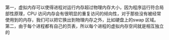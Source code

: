 第一，虚拟内存可以使得进程对运行内存超过物理内存大小，因为程序运行符合局部性原理，CPU 访问内存会有很明显的重复访问的倾向性，对于那些没有被经常使用到的内存，我们可以把它换出到物理内存之外，比如硬盘上的swap 区域。 第二，由于每个进程都有自己的页表，所以每个进程的虚拟内存空间就是相互独立的

